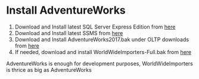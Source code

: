 # Install AdventureWorks
1. Download and Install latest SQL Server Express Edition from [here](https://www.microsoft.com/en-us/sql-server/sql-server-downloads)
2. Download and Install latest SSMS from [here](https://docs.microsoft.com/en-us/sql/ssms/download-sql-server-management-studio-ssms?view=sql-server-ver15)
3. Download and Install AdventureWorks2017.bak under OLTP downloads from [here](https://docs.microsoft.com/en-us/sql/samples/adventureworks-install-configure?view=sql-server-ver15)
4. If needed, download and install WorldWideImporters-Full.bak from [here](https://github.com/Microsoft/sql-server-samples/releases/tag/wide-world-importers-v1.0)

AdventureWorks is enough for development purposes, WorldWideImporters is thrice as big as AdventureWorks